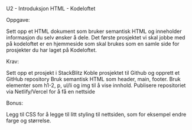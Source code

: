 U2 - Introduksjon HTML - Kodeloftet

Oppgave:

Sett opp et HTML dokument som bruker semantisk HTML og inneholder informasjon du selv ønsker å dele. 
Det første prosjektet vi skal jobbe med på kodeloftet er en hjemmeside som skal brukes som en samle side for prosjekter du har laget på Kodeloftet.

Krav:

Sett opp et prosjekt i StackBlitz
Koble prosjektet til Github og opprett et GitHub repository
Bruk semantisk HTML som header, main, footer.
Bruk elementer som h1-2, p, ul/li og img til å vise innhold.
Publisere repositoriet via Netlify/Vercel for å få en nettside

Bonus:

Legg til CSS for å legge til litt styling til nettsiden, som for eksempel endre farge og størrelse.
